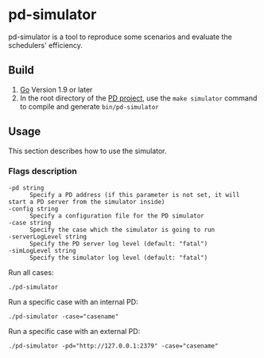 pd-simulator
========

pd-simulator is a tool to reproduce some scenarios and evaluate the schedulers' efficiency.

## Build
1. [Go](https://golang.org/) Version 1.9 or later
2. In the root directory of the [PD project](https://github.com/qiaohao9/pd), use the `make simulator` command to compile and generate `bin/pd-simulator`


## Usage

This section describes how to use the simulator.

### Flags description

```
-pd string
      Specify a PD address (if this parameter is not set, it will start a PD server from the simulator inside)
-config string
      Specify a configuration file for the PD simulator
-case string
      Specify the case which the simulator is going to run
-serverLogLevel string
      Specify the PD server log level (default: "fatal")
-simLogLevel string
      Specify the simulator log level (default: "fatal")
```

Run all cases:

    ./pd-simulator

Run a specific case with an internal PD:

    ./pd-simulator -case="casename"

Run a specific case with an external PD:

    ./pd-simulator -pd="http://127.0.0.1:2379" -case="casename"
